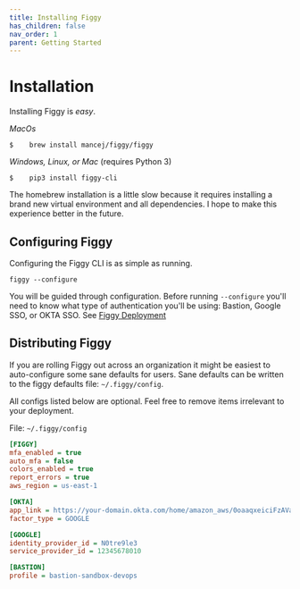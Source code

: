 ```yaml
---
title: Installing Figgy
has_children: false
nav_order: 1
parent: Getting Started
---
```



# Installation
Installing Figgy is _easy_.

*MacOs*

    $    brew install mancej/figgy/figgy
        
*Windows, Linux, or Mac* (requires Python 3)

    $    pip3 install figgy-cli



The homebrew installation is a little slow because it requires installing a brand new virtual environment and all dependencies. 
I hope to make this experience better in the future. 




## Configuring Figgy
Configuring the Figgy CLI is as simple as running.

    figgy --configure
    
    
You will be guided through configuration. Before running `--configure` you'll need to know what type of authentication 
you'll be using: Bastion, Google SSO, or OKTA SSO. See [Figgy Deployment](/docs/deployment/index.html)


## Distributing Figgy

If you are rolling Figgy out across an organization it might be easiest to auto-configure some sane defaults for users.
Sane defaults can be written to the figgy defaults file: `~/.figgy/config`.

All configs listed below are optional. Feel free to remove items irrelevant to your deployment.

File: `~/.figgy/config` 
```ini
[FIGGY]
mfa_enabled = true
auto_mfa = false
colors_enabled = true
report_errors = true
aws_region = us-east-1

[OKTA]
app_link = https://your-domain.okta.com/home/amazon_aws/0oaaqxeiciFzAVassP4x6/123
factor_type = GOOGLE

[GOOGLE]
identity_provider_id = N0tre9le3
service_provider_id = 12345678010

[BASTION]
profile = bastion-sandbox-devops
```
